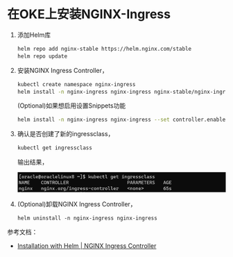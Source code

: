 # 在OKE上安装NGINX-Ingress

1. 添加Helm库
    
    ```bash
    helm repo add nginx-stable https://helm.nginx.com/stable
    helm repo update
    ```
    
2. 安装NGINX Ingress Controller，
    
    ```bash
    kubectl create namespace nginx-ingress
    helm install -n nginx-ingress nginx-ingress nginx-stable/nginx-ingress
    ```
    
    (Optional)如果想启用设置Snippets功能
    
    ```bash
    helm install -n nginx-ingress nginx-ingress --set controller.enableSnippets=true nginx-stable/nginx-ingress
    ```
    
3. 确认是否创建了新的ingressclass，
    
    ```bash
    kubectl get ingressclass
    ```
    
    输出结果，
    
    ![k8sers-dev2%25E5%259C%25A8OKE%25E4%25B8%258A%25E5%25AE%2589%25E8%25A3%2585NGINXIngressControllerimagesimage-20221026122910451.png](k8sers-dev2%25E5%259C%25A8OKE%25E4%25B8%258A%25E5%25AE%2589%25E8%25A3%2585NGINXIngressControllerimagesimage-20221026122910451.png)
    
4. (Optional)卸载NGINX Ingress Controller，
    
    ```
    helm uninstall -n nginx-ingress nginx-ingress
    ```
    

参考文档：

- [Installation with Helm | NGINX Ingress Controller](https://docs.nginx.com/nginx-ingress-controller/installation/installation-with-helm/)